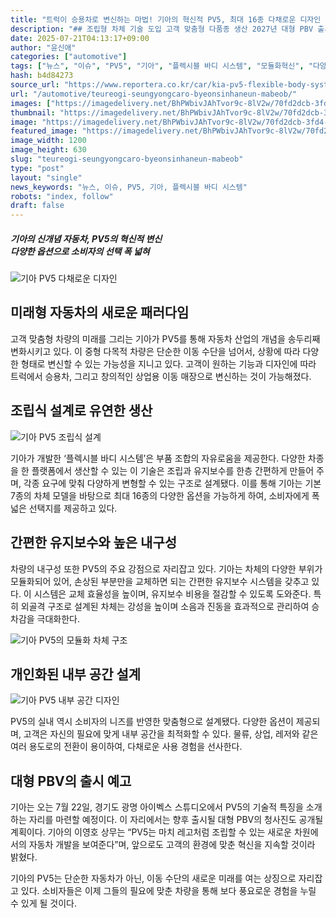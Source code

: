 ```yaml
---
title: "트럭이 승용차로 변신하는 마법! 기아의 혁신적 PV5, 최대 16종 다채로운 디자인 공개!"
description: "## 조립형 차체 기술 도입 고객 맞춤형 다품종 생산 2027년 대형 PBV 출시 예고 ..."
date: 2025-07-21T04:13:17+09:00
author: "윤신애"
categories: ["automotive"]
tags: ["뉴스", "이슈", "PV5", "기아", "플렉시블 바디 시스템", "모듈화혁신", "다양성전략"]
hash: b4d84273
source_url: "https://www.reportera.co.kr/car/kia-pv5-flexible-body-system/"
url: "/automotive/teureogi-seungyongcaro-byeonsinhaneun-mabeob/"
images: ["https://imagedelivery.net/BhPWbivJAhTvor9c-8lV2w/70fd2dcb-3fd4-4669-6793-b5c0d73e4900/public", "https://imagedelivery.net/BhPWbivJAhTvor9c-8lV2w/642f2d97-08a0-401a-4b26-dbadd47b8f00/public", "https://imagedelivery.net/BhPWbivJAhTvor9c-8lV2w/79142539-4556-4f03-ba21-987e0b818d00/public", "https://imagedelivery.net/BhPWbivJAhTvor9c-8lV2w/bb1160f3-3584-483b-3a83-61695e24db00/public"]
thumbnail: "https://imagedelivery.net/BhPWbivJAhTvor9c-8lV2w/70fd2dcb-3fd4-4669-6793-b5c0d73e4900/public"
image: "https://imagedelivery.net/BhPWbivJAhTvor9c-8lV2w/70fd2dcb-3fd4-4669-6793-b5c0d73e4900/public"
featured_image: "https://imagedelivery.net/BhPWbivJAhTvor9c-8lV2w/70fd2dcb-3fd4-4669-6793-b5c0d73e4900/public"
image_width: 1200
image_height: 630
slug: "teureogi-seungyongcaro-byeonsinhaneun-mabeob"
type: "post"
layout: "single"
news_keywords: "뉴스, 이슈, PV5, 기아, 플렉시블 바디 시스템"
robots: "index, follow"
draft: false
---
```


##### **기아의 신개념 자동차, PV5의 혁신적 변신**<br>**다양한 옵션으로 소비자의 선택 폭 넓혀**

![기아 PV5 다채로운 디자인](https://imagedelivery.net/BhPWbivJAhTvor9c-8lV2w/642f2d97-08a0-401a-4b26-dbadd47b8f00/public)


## 미래형 자동차의 새로운 패러다임

고객 맞춤형 차량의 미래를 그리는 기아가 PV5를 통해 자동차 산업의 개념을 송두리째 변화시키고 있다. 이 중형 다목적 차량은 단순한 이동 수단을 넘어서, 상황에 따라 다양한 형태로 변신할 수 있는 가능성을 지니고 있다. 고객이 원하는 기능과 디자인에 따라 트럭에서 승용차, 그리고 창의적인 상업용 이동 매장으로 변신하는 것이 가능해졌다.

## 조립식 설계로 유연한 생산

![기아 PV5 조립식 설계](https://imagedelivery.net/BhPWbivJAhTvor9c-8lV2w/70fd2dcb-3fd4-4669-6793-b5c0d73e4900/public)


기아가 개발한 ‘플렉시블 바디 시스템’은 부품 조합의 자유로움을 제공한다. 다양한 차종을 한 플랫폼에서 생산할 수 있는 이 기술은 조립과 유지보수를 한층 간편하게 만들어 주며, 각종 요구에 맞춰 다양하게 변형할 수 있는 구조로 설계됐다. 이를 통해 기아는 기본 7종의 차체 모델을 바탕으로 최대 16종의 다양한 옵션을 가능하게 하여, 소비자에게 폭넓은 선택지를 제공하고 있다.

## 간편한 유지보수와 높은 내구성

차량의 내구성 또한 PV5의 주요 강점으로 자리잡고 있다. 기아는 차체의 다양한 부위가 모듈화되어 있어, 손상된 부분만을 교체하면 되는 간편한 유지보수 시스템을 갖추고 있다. 이 시스템은 교체 효율성을 높이며, 유지보수 비용을 절감할 수 있도록 도와준다. 특히 외골격 구조로 설계된 차체는 강성을 높이며 소음과 진동을 효과적으로 관리하여 승차감을 극대화한다.

![기아 PV5의 모듈화 차체 구조](https://imagedelivery.net/BhPWbivJAhTvor9c-8lV2w/79142539-4556-4f03-ba21-987e0b818d00/public)


## 개인화된 내부 공간 설계

![기아 PV5 내부 공간 디자인](https://imagedelivery.net/BhPWbivJAhTvor9c-8lV2w/bb1160f3-3584-483b-3a83-61695e24db00/public)


PV5의 실내 역시 소비자의 니즈를 반영한 맞춤형으로 설계됐다. 다양한 옵션이 제공되며, 고객은 자신의 필요에 맞게 내부 공간을 최적화할 수 있다. 물류, 상업, 레저와 같은 여러 용도로의 전환이 용이하여, 다채로운 사용 경험을 선사한다.

## 대형 PBV의 출시 예고

기아는 오는 7월 22일, 경기도 광명 아이벡스 스튜디오에서 PV5의 기술적 특징을 소개하는 자리를 마련할 예정이다. 이 자리에서는 향후 출시될 대형 PBV의 청사진도 공개될 계획이다. 기아의 이영호 상무는 “PV5는 마치 레고처럼 조립할 수 있는 새로운 차원에서의 자동차 개발을 보여준다”며, 앞으로도 고객의 환경에 맞춘 혁신을 지속할 것이라 밝혔다.

기아의 PV5는 단순한 자동차가 아닌, 이동 수단의 새로운 미래를 여는 상징으로 자리잡고 있다. 소비자들은 이제 그들의 필요에 맞춘 차량을 통해 보다 풍요로운 경험을 누릴 수 있게 될 것이다.
